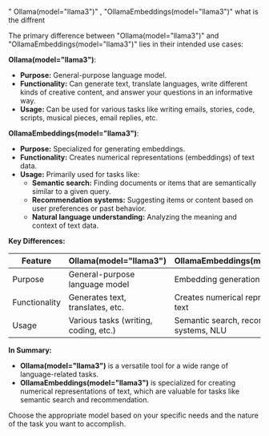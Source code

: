 " Ollama(model="llama3")" , "OllamaEmbeddings(model="llama3")" what is the diffrent

The primary difference between "Ollama(model="llama3")" and "OllamaEmbeddings(model="llama3")" lies in their intended use cases:

**Ollama(model="llama3")**:

- **Purpose:** General-purpose language model.
- **Functionality:** Can generate text, translate languages, write different kinds of creative content, and answer your questions in an informative way.  
- **Usage:** Can be used for various tasks like writing emails, stories, code, scripts, musical pieces, email replies, etc.

**OllamaEmbeddings(model="llama3")**:

- **Purpose:** Specialized for generating embeddings.
- **Functionality:** Creates numerical representations (embeddings) of text data.
- **Usage:** Primarily used for tasks like:
    - **Semantic search:** Finding documents or items that are semantically similar to a given query.
    - **Recommendation systems:** Suggesting items or content based on user preferences or past behavior.
    - **Natural language understanding:** Analyzing the meaning and context of text data.

**Key Differences:**

|Feature|Ollama(model="llama3")|OllamaEmbeddings(model="llama3")|
|---|---|---|
|Purpose|General-purpose language model|Embedding generation|
|Functionality|Generates text, translates, etc.|Creates numerical representations of text|
|Usage|Various tasks (writing, coding, etc.)|Semantic search, recommendation systems, NLU|

**In Summary:**

- **Ollama(model="llama3")** is a versatile tool for a wide range of language-related tasks.
- **OllamaEmbeddings(model="llama3")** is specialized for creating numerical representations of text, which are valuable for tasks like semantic search and recommendation.

Choose the appropriate model based on your specific needs and the nature of the task you want to accomplish.
